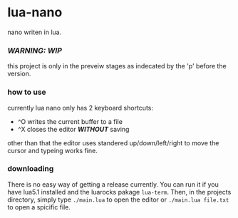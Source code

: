 # lua-nano
nano writen in lua.

### _WARNING: WIP_
this project is only in the preveiw stages as indecated by the 'p' before the version.

### how to use
currently lua nano only has 2 keyboard shortcuts:
* ^O writes the current buffer to a file
* ^X closes the editor **_WITHOUT_** saving

other than that the editor uses standered up/down/left/right to move the cursor and typeing works fine.

### downloading
There is no easy way of getting a release currently.
You can run it if you have lua5.1 installed and the luarocks pakage `lua-term`. Then, in the projects directory, simply type `./main.lua` to open the editor or `./main.lua file.txt` to open a spicific file.
